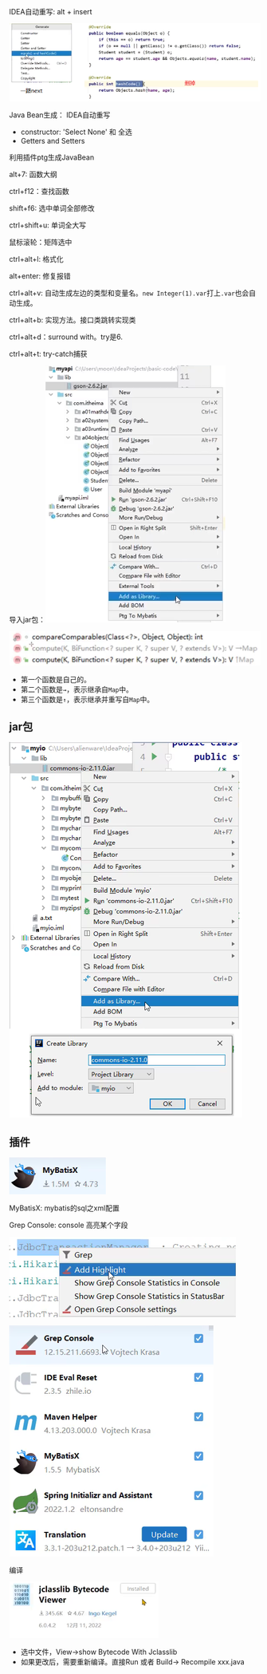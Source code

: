 

IDEA自动重写: alt + insert 

![](../../images/image_id=412987.jpg)

Java Bean生成： IDEA自动重写
- constructor: 'Select None' 和 全选
- Getters and Setters

利用插件ptg生成JavaBean

alt+7: 函数大纲

ctrl+f12：查找函数

shift+f6: 选中单词全部修改

ctrl+shift+u: 单词全大写

鼠标滚轮：矩阵选中

ctrl+alt+l: 格式化

alt+enter: 修复报错

ctrl+alt+v: 自动生成左边的类型和变量名。`new Integer(1).var`打上`.var`也会自动生成。

ctrl+alt+b: 实现方法。接口类跳转实现类

ctrl+alt+d：surround with。try是6.

ctrl+alt+t: try-catch捕获

导入jar包：![Alt text](../../images/image-8.png)

![Alt text](../../images/image-53.png)
- 第一个函数是自己的。
- 第二个函数是`→`，表示继承自`Map`中。
- 第三个函数是`↑`，表示继承并重写自`Map`中。


## jar包

![alt text](../../images/image-61.png)

## 插件

![alt text](../../images/image-74.png)

MyBatisX: mybatis的sql之xml配置

Grep Console: console 高亮某个字段

![alt text](../../images/image-78.png)

![alt text](../../images/image-77.png)

编译

![alt text](../../images/image-102.png)

- 选中文件，View->show Bytecode With Jclasslib
- 如果更改后，需要重新编译。直接Run 或者 Build-> Recompile xxx.java